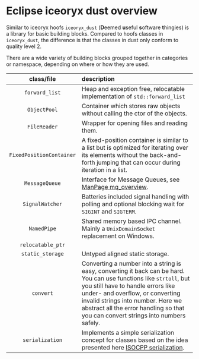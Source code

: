 
# Eclipse iceoryx dust overview

Similar to iceoryx hoofs `iceoryx_dust` (**D**eemed **u**seful **s**oftware **t**hingies) is a library for basic building blocks.
Compared to hoofs classes in `iceoryx_dust`, the difference is that the classes in dust only conform to quality level 2.

There are a wide variety of building blocks
grouped together in categories or namespace, depending on where or how they are used.

| class/file            | description                                                                                                                                                                                                                                                                                                           |
|:---------------------:|:----------------------------------------------------------------------------------------------------------------------------------------------------------------------------------------------------------------------------------------------------------------------------------------------------------------------|
|`forward_list`         | Heap and exception free, relocatable implementation of `std::forward_list`                                                                                                                                                                                                                                            |
|`ObjectPool`           | Container which stores raw objects without calling the ctor of the objects.                                                                                                                                                                                                                                           |
|`FileReader`           | Wrapper for opening files and reading them.                                                                                                                                                                                                                                                                           |
|`FixedPositionContainer` | A fixed-position container is similar to a list but is optimized for iterating over its elements without the back-and-forth jumping that can occur during iteration in a list. |
|`MessageQueue`         | Interface for Message Queues, see [ManPage mq_overview](https://www.man7.org/linux/man-pages/man7/mq_overview.7.html).                                                                                                                                                                                                |
|`SignalWatcher`        | Batteries included signal handling with polling and optional blocking wait for `SIGINT` and `SIGTERM`.                                                                                                                                                                                                                |
|`NamedPipe`            | Shared memory based IPC channel. Mainly a `UnixDomainSocket` replacement on Windows.                                                                                                                                                                                                                                  |
|`relocatable_ptr`      |                                                                                                                                                                                                                                                                                                                       |
|`static_storage`       | Untyped aligned static storage.                                                                                                                                                                                                                                                                                       |
|`convert`              | Converting a number into a string is easy, converting it back can be hard. You can use functions like `strtoll`, but you still have to handle errors like under- and overflow, or converting invalid strings into number. Here we abstract all the error handling so that you can convert strings into numbers safely. |
|`serialization`        | Implements a simple serialization concept for classes based on the idea presented here [ISOCPP serialization](https://isocpp.org/wiki/faq/serialization#serialize-text-format).                                                                                                                                       |
